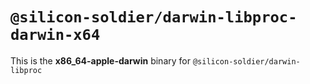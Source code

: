 # `@silicon-soldier/darwin-libproc-darwin-x64`

This is the **x86_64-apple-darwin** binary for `@silicon-soldier/darwin-libproc`

